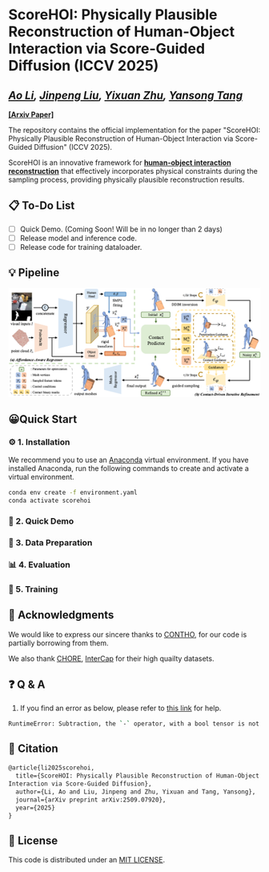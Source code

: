 # ScoreHOI: Physically Plausible Reconstruction of Human-Object Interaction via Score-Guided Diffusion (ICCV 2025)
*[Ao Li](https://rammusleo.github.io/), [Jinpeng Liu](https://moonsliu.github.io/), [Yixuan Zhu](https://eternalevan.github.io/), [Yansong Tang](https://andytang15.github.io/)*
----
[**[Arxiv Paper]**](https://arxiv.org/abs/2509.07920)

The repository contains the official implementation for the paper "ScoreHOI: Physically Plausible Reconstruction of Human-Object Interaction via Score-Guided Diffusion" (ICCV 2025).

ScoreHOI is an innovative framework for <ins>**human-object interaction reconstruction**</ins> that   effectively incorporates physical constraints during the sampling process, providing physically plausible reconstruction results. 

## 📋 To-Do List

- [ ] Quick Demo. (Coming Soon! Will be in no longer than 2 days)
- [ ] Release model and inference code.
- [ ] Release code for training dataloader.

## 💡 Pipeline

![](./assets/pipeline.png)

## 😀Quick Start
### ⚙️ 1. Installation

We recommend you to use an [Anaconda](https://www.anaconda.com/) virtual environment. If you have installed Anaconda, run the following commands to create and activate a virtual environment.
``` bash
conda env create -f environment.yaml
conda activate scorehoi
```

### 💁 2. Quick Demo

### 💾 3. Data Preparation

<!-- We prepare the data in a samilar way as [3DCrowdNet](https://github.com/hongsukchoi/3DCrowdNet_RELEASE) & [JOTR](https://github.com/hongsukchoi/3DCrowdNet_RELEASE/blob/main/assets/directory.md). Please refer to [here](https://github.com/hongsukchoi/3DCrowdNet_RELEASE/blob/main/assets/directory.md) for *dataset*, *SMPL model*, *VPoser model*. 

For 3DPW-OC and 3DPW-PC, we apply the same input key-points annotations as [JOTR](https://github.com/hongsukchoi/3DCrowdNet_RELEASE/blob/main/assets/directory.md). Please refer to [3DPW-OC](https://drive.google.com/file/d/1IPE8Yw7ysd97Uv6Uw24el1yRs2r_HtCR/view?usp=sharing) & [3DPW-PC](https://drive.google.com/file/d/1xzZvUj1lR1ECbzUI4JOooC_r2LF6Qs5m/view?usp=sharing).

**For evaluation only, you can just prepare 3DPW dataset (images and annotations) and the joint regressors**, we provide the directory structure below.

```
|-- common
|   |-- utils
|   |   |-- human_model_files
|   |   |-- smplpytorch
|-- data 
|   |-- J_regressor_extra.npy 
|   |-- annotations
|   |   |-- crowdpose.pkl
|   |   |-- muco.pkl
|   |   |-- human36m.pkl
|   |   |-- mscoco.pkl
|   |-- 3DPW
|   |   |-- 3DPW_latest_test.json
|   |   |-- 3DPW_oc.json
|   |   |-- 3DPW_pc.json
|   |   |-- 3DPW_validation_crowd_hhrnet_result.json
|   |   |-- imageFiles
|   |   |-- sequenceFiles
|   |-- CrowdPose
|   |   |-- images
|   |   |-- annotations
|   |-- MuCo
|   |   |-- images
|   |   |-- annotations
|   |-- Human36M  
|   |   |-- images
|   |   |-- annotations
|   |   |-- J_regressor_h36m_correct.npy
|   |-- MSCOCO  
|   |   |-- images
|   |   |-- annotations
|   |   |-- J_regressor_coco_hip_smpl.npy
``` -->

### 📊 4. Evaluation

<!-- You can evaluate DPMesh use following commands:

```bash
CUDA_VISIBLE_DEVICES=0 \
torchrun \
--master_port 29591 \
--nproc_per_node 1 \
eval.py \
--cfg ./configs/main_train.yml \
--exp_id="main_train" \
--distributed \
```

The evaluation process can be done with one Nvidia GeForce RTX 4090 GPU (24GB VRAM). You can use more GPUs by specifying the GPU ids. -->

### 🔧 5. Training

<!-- Instead of computing the 3D joints coordinates during training process, we prepare these annotations before and save them into `.pkl` files, please refer to [this link](https://cloud.tsinghua.edu.cn/d/1d6cd3ee30204bb59fce/) for our annotations. 

Now you can run `train.py` to train our model:
```bash
CUDA_VISIBLE_DEVICES=0,1,2,3,4,5,6,7 \
torchrun \
--master_port 29592 \
--nproc_per_node 8 \
train.py \
--cfg ./configs/main_train.yml \
--exp_id="train" \
--distributed \
``` -->

## 🫰 Acknowledgments

We would like to express our sincere thanks to [CONTHO](https://github.com/dqj5182/CONTHO_RELEASE.git), for our code is partially borrowing from them.

We also thank [CHORE](https://github.com/xiexh20/CHORE), [InterCap](https://github.com/YinghaoHuang91/InterCap/tree/master) for their high quailty datasets.


## ❓ Q & A
1. If you find an error as below, please refer to [this link](https://stackoverflow.com/questions/65637222/runtimeerror-subtraction-the-operator-with-a-bool-tensor-is-not-supported) for help.
```bash
RuntimeError: Subtraction, the `-` operator, with a bool tensor is not supported. If you are trying to invert a mask, use the `~` or `logical_not()` operator instead.
```


## 🔖 Citation
```
@article{li2025scorehoi,
  title={ScoreHOI: Physically Plausible Reconstruction of Human-Object Interaction via Score-Guided Diffusion},
  author={Li, Ao and Liu, Jinpeng and Zhu, Yixuan and Tang, Yansong},
  journal={arXiv preprint arXiv:2509.07920},
  year={2025}
}
```

## 🔑 License

This code is distributed under an [MIT LICENSE](./LICENSE).

